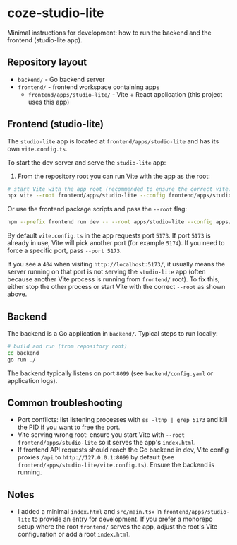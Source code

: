 # coze-studio-lite

Minimal instructions for development: how to run the backend and the frontend (studio-lite app).

## Repository layout

- `backend/` - Go backend server
- `frontend/` - frontend workspace containing apps
	- `frontend/apps/studio-lite/` - Vite + React application (this project uses this app)

## Frontend (studio-lite)

The `studio-lite` app is located at `frontend/apps/studio-lite` and has its own `vite.config.ts`.

To start the dev server and serve the `studio-lite` app:

1. From the repository root you can run Vite with the app as the root:

```bash
# start Vite with the app root (recommended to ensure the correct vite.config is used)
npx vite --root frontend/apps/studio-lite --config frontend/apps/studio-lite/vite.config.ts
```

Or use the frontend package scripts and pass the `--root` flag:

```bash
npm --prefix frontend run dev -- --root apps/studio-lite --config apps/studio-lite/vite.config.ts
```

By default `vite.config.ts` in the app requests port `5173`. If port `5173` is already in use, Vite will pick another port (for example `5174`). If you need to force a specific port, pass `--port 5173`.

If you see a `404` when visiting `http://localhost:5173/`, it usually means the server running on that port is not serving the `studio-lite` app (often because another Vite process is running from `frontend/` root). To fix this, either stop the other process or start Vite with the correct `--root` as shown above.

## Backend

The backend is a Go application in `backend/`. Typical steps to run locally:

```bash
# build and run (from repository root)
cd backend
go run ./
```

The backend typically listens on port `8099` (see `backend/config.yaml` or application logs).

## Common troubleshooting

- Port conflicts: list listening processes with `ss -ltnp | grep 5173` and kill the PID if you want to free the port.
- Vite serving wrong root: ensure you start Vite with `--root frontend/apps/studio-lite` so it serves the app's `index.html`.
- If frontend API requests should reach the Go backend in dev, Vite config proxies `/api` to `http://127.0.0.1:8099` by default (see `frontend/apps/studio-lite/vite.config.ts`). Ensure the backend is running.

## Notes

- I added a minimal `index.html` and `src/main.tsx` in `frontend/apps/studio-lite` to provide an entry for development. If you prefer a monorepo setup where the root `frontend/` serves the app, adjust the root's Vite configuration or add a root `index.html`.
